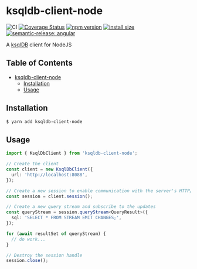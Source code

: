 # ksqldb-client-node

![CI](https://github.com/rkrishn7/ksqldb-client-node/actions/workflows/ci.yml/badge.svg) [![Coverage Status](https://coveralls.io/repos/github/rkrishn7/ksqldb-client-node/badge.svg)](https://coveralls.io/github/rkrishn7/ksqldb-client-node) [![npm version](https://badge.fury.io/js/ksqldb-client-node.svg)](https://badge.fury.io/js/ksqldb-client-node) [![install size](https://packagephobia.com/badge?p=ksqldb-client-node)](https://packagephobia.com/result?p=ksqldb-client-node) [![semantic-release: angular](https://img.shields.io/badge/semantic--release-angular-e10079?logo=semantic-release)](https://github.com/semantic-release/semantic-release)

A [ksqlDB](https://ksqldb.io/) client for NodeJS

## Table of Contents <!-- omit in toc -->
- [ksqldb-client-node](#ksqldb-client-node)
  - [Installation](#installation)
  - [Usage](#usage)

## Installation

```bash
$ yarn add ksqldb-client-node
```

## Usage

```ts
import { KsqlDbClient } from 'ksqldb-client-node';

// Create the client
const client = new KsqlDbClient({
  url: 'http://localhost:8088',
});

// Create a new session to enable communication with the server's HTTP/2 endpoints
const session = client.session();

// Create a new query stream and subscribe to the updates
const queryStream = session.queryStream<QueryResult>({
  sql: 'SELECT * FROM STREAM EMIT CHANGES;',
});

for (await resultSet of queryStream) {
  // do work...
}

// Destroy the session handle
session.close();
```
